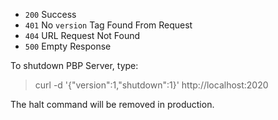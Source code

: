 - `200` Success
- `401` No `version` Tag Found From Request
- `404` URL Request Not Found
- `500` Empty Response

To shutdown PBP Server, type:
> curl -d '{"version":1,"shutdown":1}' http://localhost:2020

The halt command will be removed in production.